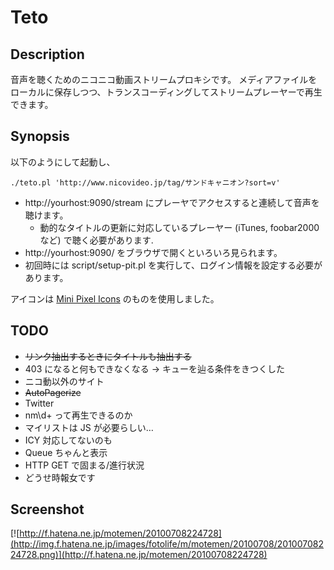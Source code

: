 Teto
====

Description
-----------
音声を聴くためのニコニコ動画ストリームプロキシです。
メディアファイルをローカルに保存しつつ、トランスコーディングしてストリームプレーヤーで再生できます。


Synopsis
--------
以下のようにして起動し、

	./teto.pl 'http://www.nicovideo.jp/tag/サンドキャニオン?sort=v'

 * http://yourhost:9090/stream にプレーヤでアクセスすると連続して音声を聴けます。
   * 動的なタイトルの更新に対応しているプレーヤー (iTunes, foobar2000 など) で聴く必要があります.
 * http://yourhost:9090/ をブラウザで開くといろいろ見られます。
 * 初回時には script/setup-pit.pl を実行して、ログイン情報を設定する必要があります。

アイコンは [Mini Pixel Icons](http://icondock.com/free/mini-pixel-icons) のものを使用しました。

TODO
----
 * <del>リンク抽出するときにタイトルも抽出する</del>
 * 403 になると何もできなくなる → キューを辿る条件をきつくした
 * ニコ動以外のサイト
 * <del>AutoPagerize</del>
 * Twitter
 * nm\d+ って再生できるのか
 * マイリストは JS が必要らしい…
 * ICY 対応してないのも
 * Queue ちゃんと表示
 * HTTP GET で固まる/進行状況
 * どうせ時報女です

Screenshot
----------
[![http://f.hatena.ne.jp/motemen/20100708224728](http://img.f.hatena.ne.jp/images/fotolife/m/motemen/20100708/20100708224728.png)](http://f.hatena.ne.jp/motemen/20100708224728)
